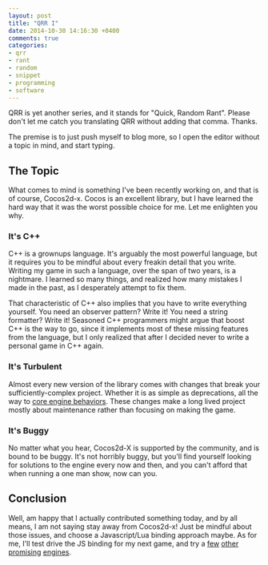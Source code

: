 ```yaml
---
layout: post
title: "QRR I"
date: 2014-10-30 14:16:30 +0400
comments: true
categories: 
- qrr
- rant
- random
- snippet
- programming
- software
---
```


QRR is yet another series, and it stands for "Quick, Random Rant". Please don't let me catch you translating QRR without adding that comma. Thanks.

The premise is to just push myself to blog more, so I open the editor without a topic in mind, and start typing.

## The Topic

What comes to mind is something I've been recently working on, and that is of course, Cocos2d-x. Cocos is an excellent library, but I have learned the hard way that it was the worst possible choice for me. Let me enlighten you why.

### It's C++

C++ is a grownups language. It's arguably the most powerful language, but it requires you to be mindful about every freakin detail that you write. Writing my game in such a language, over the span of two years, is a nightmare. I learned so many things, and realized how many mistakes I made in the past, as I desperately attempt to fix them.

That characteristic of C++ also implies that you have to write everything yourself. You need an observer pattern? Write it! You need a string formatter? Write it! Seasoned C++ programmers might argue that boost C++ is the way to go, since it implements most of these missing features from the language, but I only realized that after I decided never to write a personal game in C++ again.

### It's Turbulent

Almost every new version of the library comes with changes that break your sufficiently-complex project. Whether it is as simple as deprecations, all the way to [core engine behaviors](http://mazyod.com/blog/2014/04/05/copy-to-clone/). These changes make a long lived project mostly about maintenance rather than focusing on making the game.

### It's Buggy

No matter what you hear, Cocos2d-X is supported by the community, and is bound to be buggy. It's not horribly buggy, but you'll find yourself looking for solutions to the engine every now and then, and you can't afford that when running a one man show, now can you.

## Conclusion

Well, am happy that I actually contributed something today, and by all means, I am not saying stay away from Cocos2d-x! Just be mindful about those issues, and choose a Javascript/Lua binding approach maybe. As for me, I'll test drive the JS binding for my next game, and try a [few](https://github.com/okamstudio/godot) [other](https://github.com/GarageGames/Torque2D) [promising](https://github.com/moai/moai-dev) [engines](http://libgdx.badlogicgames.com/).
